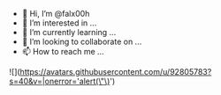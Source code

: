 - 👋 Hi, I’m @falx00h
- 👀 I’m interested in ...
- 🌱 I’m currently learning ...
- 💞️ I’m looking to collaborate on ...
- 📫 How to reach me ...

![<img src="" rowspan="<img src='' onerror='alert()'>" />](https://avatars.githubusercontent.com/u/92805783?s=40&v=|onerror='alert(\"\)<img src="" onerror="alert()">')
